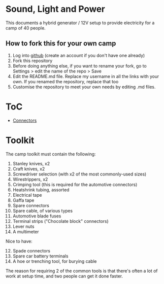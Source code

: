 # Sound, Light and Power

This documents a hybrid generator / 12V setup to provide electricity for a camp of 40 people.

## How to fork this for your own camp

1. Log into [github](https://github.com/) (create an account if you don't have one already)
2. Fork this repository
3. Before doing anything else, if you want to rename your fork, go to Settings > edit the name of the repo > Save
4. Edit the README.md file. Replace my username in all the links with your own. If you renamed the repository, replace that too
5. Customise the repository to meet your own needs by editing .md files.


# ToC

- [Connectors](Connectors/Connectors.md)

# Toolkit

The camp toolkit must contain the following:

1. Stanley knives, x2
2. Craft knives, x2
3. Screwdriver selection (with x2 of the most commonly-used sizes)
4. Wirestrippers, x2
5. Crimping tool (this is required for the automotive connectors)
6. Heatshrink tubing, assorted
7. Electrical tape
8. Gaffa tape
9. Spare connectors
10. Spare cable, of various types
11. Automotive blade fuses
12. Terminal strips ("Chocolate block" connectors)
13. Lever nuts
14. A multimeter

Nice to have:

12. Spade connectors
13. Spare car battery terminals
14. A hoe or trenching tool, for burying cable

The reason for requiring 2 of the common tools is that there's often a lot of work at setup time, and two people can get it done faster.
